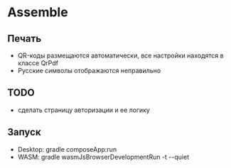 # Assemble

## Печать

- QR-коды размещаются автоматически, все настройки находятся в классе QrPdf
- Русские символы отображаются неправильно

## TODO

- сделать страницу авторизации и ее логику

## Запуск

- Desktop: gradle composeApp:run
- WASM: gradle wasmJsBrowserDevelopmentRun -t --quiet